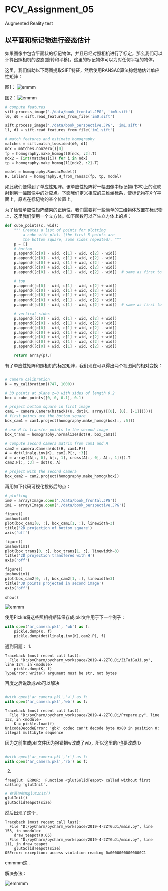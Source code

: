 # PCV_Assignment_05
Augmented Reality test
  
## 以平面和标记物进行姿态估计
  如果图像中包含平面状的标记物体，并且已经对照相机进行了标定，那么我们可以计算出照相机的姿态(旋转和平移)。这里的标记物体可以为对任何平坦的物体。
  
  这里，我们借助以下两图提取SIFT特征，然后使用RANSAC算法稳健地估计单应性矩阵：
  
  图1：
  ![emmm](https://github.com/Heured/PCV_Assignment_05/blob/master/imgToShow/ZiTai_1.png)
  
  图2：
  ![emmm](https://github.com/Heured/PCV_Assignment_05/blob/master/imgToShow/ZiTai_2.png)
  
```python
# compute features
sift.process_image('./data/book_frontal.JPG', 'im0.sift')
l0, d0 = sift.read_features_from_file('im0.sift')

sift.process_image('./data/book_perspective.JPG', 'im1.sift')
l1, d1 = sift.read_features_from_file('im1.sift')

# match features and estimate homography
matches = sift.match_twosided(d0, d1)
ndx = matches.nonzero()[0]
fp = homography.make_homog(l0[ndx, :2].T)
ndx2 = [int(matches[i]) for i in ndx]
tp = homography.make_homog(l1[ndx2, :2].T)

model = homography.RansacModel()
H, inliers = homography.H_from_ransac(fp, tp, model)
```
  
  如此我们便得到了单应性矩阵。该单应性矩阵将一幅图像中标记物(书本)上的点映射到另一幅图像中的对应点。下面我们定义相应的三维坐标系，使标记物在X-Y平面上，原点在标记物的某个位置上。
  
  为了检验单应性矩阵结果的正确性，我们需要将一些简单的三维物体放置在标记物上，这里我们使用一个立方体。如下函数可以产生立方体上的点：
  
```python
def cube_points(c, wid):
    """ Creates a list of points for plotting
        a cube with plot. (the first 5 points are
        the bottom square, some sides repeated). """
    p = []
    # bottom
    p.append([c[0] - wid, c[1] - wid, c[2] - wid])
    p.append([c[0] - wid, c[1] + wid, c[2] - wid])
    p.append([c[0] + wid, c[1] + wid, c[2] - wid])
    p.append([c[0] + wid, c[1] - wid, c[2] - wid])
    p.append([c[0] - wid, c[1] - wid, c[2] - wid])  # same as first to close plot

    # top
    p.append([c[0] - wid, c[1] - wid, c[2] + wid])
    p.append([c[0] - wid, c[1] + wid, c[2] + wid])
    p.append([c[0] + wid, c[1] + wid, c[2] + wid])
    p.append([c[0] + wid, c[1] - wid, c[2] + wid])
    p.append([c[0] - wid, c[1] - wid, c[2] + wid])  # same as first to close plot

    # vertical sides
    p.append([c[0] - wid, c[1] - wid, c[2] + wid])
    p.append([c[0] - wid, c[1] + wid, c[2] + wid])
    p.append([c[0] - wid, c[1] + wid, c[2] - wid])
    p.append([c[0] + wid, c[1] + wid, c[2] - wid])
    p.append([c[0] + wid, c[1] + wid, c[2] + wid])
    p.append([c[0] + wid, c[1] - wid, c[2] + wid])
    p.append([c[0] + wid, c[1] - wid, c[2] - wid])

    return array(p).T
```
  
有了单应性矩阵和照相机的标定矩阵，我们现在可以得出两个视图间的相对变换：

```python

# camera calibration
K = my_calibration((747, 1000))

# 3D points at plane z=0 with sides of length 0.2
box = cube_points([0, 0, 0.1], 0.1)

# project bottom square in first image
cam1 = camera.Camera(hstack((K, dot(K, array([[0], [0], [-1]])))))
# first points are the bottom square
box_cam1 = cam1.project(homography.make_homog(box[:, :5]))

# use H to transfer points to the second image
box_trans = homography.normalize(dot(H, box_cam1))

# compute second camera matrix from cam1 and H
cam2 = camera.Camera(dot(H, cam1.P))
A = dot(linalg.inv(K), cam2.P[:, :3])
A = array([A[:, 0], A[:, 1], cross(A[:, 0], A[:, 1])]).T
cam2.P[:, :3] = dot(K, A)

# project with the second camera
box_cam2 = cam2.project(homography.make_homog(box))
```
  
再用如下代码可视化投影后的点：
```python
# plotting
im0 = array(Image.open('./data/book_frontal.JPG'))
im1 = array(Image.open('./data/book_perspective.JPG'))

figure()
imshow(im0)
plot(box_cam1[0, :], box_cam1[1, :], linewidth=3)
title('2D projection of bottom square')
axis('off')

figure()
imshow(im1)
plot(box_trans[0, :], box_trans[1, :], linewidth=3)
title('2D projection transfered with H')
axis('off')

figure()
imshow(im1)
plot(box_cam2[0, :], box_cam2[1, :], linewidth=3)
title('3D points projected in second image')
axis('off')

show()
```
  
![emmm](https://github.com/Heured/PCV_Assignment_05/blob/master/imgToShow/ZiTai_3.png)
  
  
使用Pickle将这些照相机矩阵保存成.pkl文件用于下一个例子：
```python
with open('ar_camera.pkl', 'wb') as f:
    pickle.dump(K, f)
    pickle.dump(dot(linalg.inv(K),cam2.P), f)
```

遇到问题：
1.
```error
Traceback (most recent call last):
  File "D:/pyCharm/pycharm_workspace/2019-4-2ZTGuJi/ZiTaiGuJi.py", line 124, in <module>
    pickle.dump(K, f)
TypeError: write() argument must be str, not bytes
```
百度之后说改成wb可以解决
```python

#with open('ar_camera.pkl','w') as f:
with open('ar_camera.pkl','wb') as f:
```
  
  
```error
Traceback (most recent call last):
  File "D:/pyCharm/pycharm_workspace/2019-4-2ZTGuJi/Prepare.py", line 132, in <module>
    K = pickle.load(f)
UnicodeDecodeError: 'gbk' codec can't decode byte 0x80 in position 0: illegal multibyte sequence
```
因为之前生成pkl文件因为报错把w改成了wb，所以这里的r也要改成rb
```python

#with open('ar_camera.pkl','r') as f:
with open('ar_camera.pkl','rb') as f:
```
  
  
2.
```error
freeglut  ERROR:  Function <glutSolidTeapot> called without first calling 'glutInit'.
```
```python
# 在语句前加glutInit()
glutInit()
glutSolidTeapot(size)
```
  
然后出现了这个..
```error
Traceback (most recent call last):
  File "D:/pyCharm/pycharm_workspace/2019-4-2ZTGuJi/main.py", line 153, in <module>
    draw_teapot(0.05)
  File "D:/pyCharm/pycharm_workspace/2019-4-2ZTGuJi/main.py", line 111, in draw_teapot
    glutSolidTeapot(size)
OSError: exception: access violation reading 0x00000000000000C1
```
emmmm这..
  
  
  
解决办法：
  
![emmmm](https://github.com/Heured/PCV_Assignment_05/blob/master/imgToShow/solution_to_freeglut.PNG)

